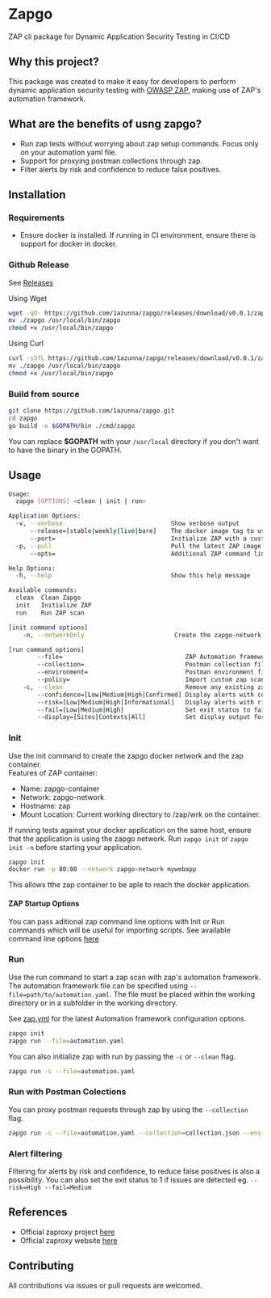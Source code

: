# Zapgo
ZAP cli package for Dynamic Application Security Testing in CI/CD

## Why this project?
This package was created to make it easy for developers to perform dynamic application security testing with [OWASP ZAP](https://www.zaproxy.org/), making use of ZAP's automation framework.

## What are the benefits of usng zapgo?
- Run zap tests without worrying about zap setup commands. Focus only on your automation yaml file.
- Support for proxying postman collections through zap.
- Filter alerts by risk and confidence to reduce false positives.

## Installation

### Requirements

- Ensure docker is installed. If running in CI environment, ensure there is support for docker in docker.

### Github Release

See [Releases](https://github.com/1azunna/zapgo/releases)

Using Wget

```bash
wget -qO- https://github.com/1azunna/zapgo/releases/download/v0.0.1/zapgo-v0.0.1-<OS>-<Arch>.tar.gz | tar -xvzf - -C . 
mv ./zapgo /usr/local/bin/zapgo
chmod +x /usr/local/bin/zapgo

```

Using Curl
```bash
curl -sSfL https://github.com/1azunna/zapgo/releases/download/v0.0.1/zapgo-v0.0.1-<OS>-<Arch>.tar.gz | tar -xvzf - -C . 
mv ./zapgo /usr/local/bin/zapgo
chmod +x /usr/local/bin/zapgo
```

### Build from source

```bash
git clone https://github.com/1azunna/zapgo.git
cd zapgo
go build -o $GOPATH/bin ./cmd/zapgo
```
You can replace **$GOPATH** with your `/usr/local` directory if you don't want to have the binary in the GOPATH.

## Usage


```bash
Usage:
  zapgo [OPTIONS] <clean | init | run>

Application Options:
  -v, --verbose                              Show verbose output
      --release=[stable|weekly|live|bare]    The docker image tag to use (default: stable)
      --port=                                Initialize ZAP with a custom port. (default: 8080)
  -p, --pull                                 Pull the latest ZAP image from dockerhub
      --opts=                                Additional ZAP command line options to use when initializing ZAP

Help Options:
  -h, --help                                 Show this help message

Available commands:
  clean  Clean Zapgo
  init   Initialize ZAP
  run    Run ZAP scan

[init command options]
    -n, --networkOnly                         Create the zapgo-network without initializing the ZAP container.

[run command options]
        --file=                                  ZAP Automation framework config file. Automation file file must be placed within the current working directory..
        --collection=                            Postman collection file or url to run.
        --environment=                           Postman environment file or url to use with postman collection
        --policy=                                Import custom zap scan policy. Policy file must be placed within the current working directory.
    -c, --clean                                  Remove any existing zapgo containers and initialize ZAP.
        --confidence=[Low|Medium|High|Confirmed] Display alerts with confidence filter set to either Low, Medium, High or Confirmed. (default: Medium)
        --risk=[Low|Medium|High|Informational]   Display alerts with risk filter set to either Informational, Low, Medium, High. (default: Low)
        --fail=[Low|Medium|High]                 Set exit status to fail on a certain risk level. Allowed Risk levels are Low|Medium|High.
        --display=[Sites|Contexts|All]           Set display output format for alerts found. (default: All)


```

### Init
Use the init command to create the zapgo docker network and the zap container.  
Features of ZAP container:

- Name: zapgo-container
- Network: zapgo-network
- Hostname: zap
- Mount Location: Current working directory to /zap/wrk on the container.

If running tests against your docker application on the same host, ensure that the application is using the zapgo network. Run `zapgo init` or `zapgo init -n` before starting your application.
```bash
zapgo init
docker run -p 80:80 --network zapgo-network mywebapp
```
This allows tthe zap container to be aple to reach the docker application.

#### ZAP Startup Options
You can pass aditional zap command line options with Init or Run commands which will be useful for importing scripts. See available command line options [here](https://www.zaproxy.org/docs/desktop/cmdline/)

### Run
Use the run command to start a zap scan with zap's automation framework. The automation framework file can be specified using `--file=path/to/automation.yaml`. The file must be placed within the working directory or in a subfolder in the working directory.

See [zap.yml](./zap.yml) for the latest Automation framework configuration options.

```bash
zapgo init
zapgo run --file=automation.yaml
```
You can also initialize zap with run by passing the `-c` or `--clean` flag.
```bash
zapgo run -c --file=automation.yaml
```

### Run with Postman Colections
You can proxy postman requests through zap by using the `--collection` flag.
```bash
zapgo run -c --file=automation.yaml --collection=collection.json --environment=environment.json 
```

### Alert filtering
Filtering for alerts by risk and confidence, to reduce false positives is also a possibility. You can also set the exit status to 1 if issues are detected eg. `--risk=High --fail=Medium`

## References
- Official zaproxy project [here](https://github.com/zaproxy/zaproxy)
- Official zaproxy website [here](https://www.zaproxy.org/)

## Contributing
All contributions via issues or pull requests are welcomed. 